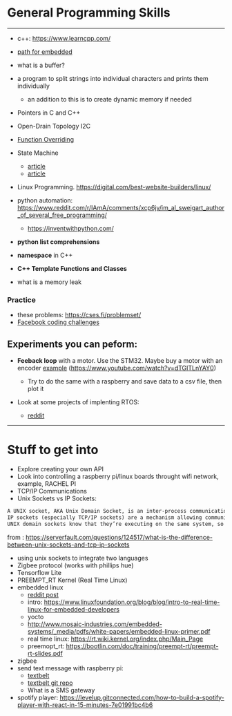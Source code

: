 
# General Programming Skills

-------------------------------------------------------------------

- c++: <https://www.learncpp.com/>
- [path for embedded](https://apollolabsblog.hashnode.dev/7-step-learning-path-for-embedded-iot-beyond-arduino)
- what is a buffer?
- a program to split strings into individual characters and prints them individually
    - an addition to this is to create dynamic memory if needed
- Pointers in C and C++
- Open-Drain Topology I2C
- [Function Overriding](https://www.programiz.com/cpp-programming/function-overriding)
- State Machine
    - [article](https://aticleworld.com/state-machine-using-c/)
    - [article](https://www.codeproject.com/Articles/1275479/State-Machine-Design-in-C)
- Linux Programming. <https://digital.com/best-website-builders/linux/>
- python automation: <https://www.reddit.com/r/IAmA/comments/xcp6jv/im_al_sweigart_author_of_several_free_programming/>
    - <https://inventwithpython.com/>
- **python list comprehensions**

- **namespace** in C++
- **C++ Template Functions and Classes**

- what is a memory leak

### Practice
- these problems: <https://cses.fi/problemset/>
- [Facebook coding challenges](https://www.facebookrecruiting.com/portal/coding_puzzles)

## Experiments you can peform:

- **Feeback loop** with a motor. Use the STM32. Maybe buy a motor with an encoder
[example](https://www.youtube.com/watch?v=3ozgxPi_tl0)
(https://www.youtube.com/watch?v=dTGITLnYAY0)
    - Try to do the same with a raspberry and save data to a csv file, then plot it

- Look at some projects of implenting RTOS:
    - [reddit](https://www.reddit.com/r/embedded/comments/oib5m6/what_would_be_a_good_preferrably_simple_project/)

-------------------------------------------------------------------

# Stuff to get into
- Explore creating your own API
- Look into controlling a raspberry pi/linux boards throught wifi network, example, RACHEL PI
- TCP/IP Communications
- Unix Sockets vs IP Sockets: 
```txt
A UNIX socket, AKA Unix Domain Socket, is an inter-process communication mechanism that allows bidirectional data exchange between processes running on the same machine.
IP sockets (especially TCP/IP sockets) are a mechanism allowing communication between processes over the network. In some cases, you can use TCP/IP sockets to talk with processes running on the same computer (by using the loopback interface).
UNIX domain sockets know that they’re executing on the same system, so they can avoid some checks and operations (like routing); which makes them faster and lighter than IP sockets. So if you plan to communicate with processes on the same host, this is a better option than IP sockets.
```
from : <https://serverfault.com/questions/124517/what-is-the-difference-between-unix-sockets-and-tcp-ip-sockets>

- using unix sockets to integrate two languages
- Zigbee protocol (works with phillips hue)
- Tensorflow Lite
- PREEMPT_RT Kernel (Real Time Linux)
- embedded linux
    - [reddit post](https://www.reddit.com/r/embedded/comments/seke1y/can_you_suggest_ideas_for_sideprojects_using/)
    - intro: <https://www.linuxfoundation.org/blog/blog/intro-to-real-time-linux-for-embedded-developers>
    - yocto
    - <http://www.mosaic-industries.com/embedded-systems/_media/pdfs/white-papers/embedded-linux-primer.pdf>
    - real time linux: <https://rt.wiki.kernel.org/index.php/Main_Page>
    - preemopt_rt: <https://bootlin.com/doc/training/preempt-rt/preempt-rt-slides.pdf>
- zigbee
- send text message with raspberry pi:
    - [textbelt](https://textbelt.com/)
    - [textbelt git repo](https://github.com/typpo/textbelt)
    - What is a SMS gateway
- spotify player: <https://levelup.gitconnected.com/how-to-build-a-spotify-player-with-react-in-15-minutes-7e01991bc4b6>






